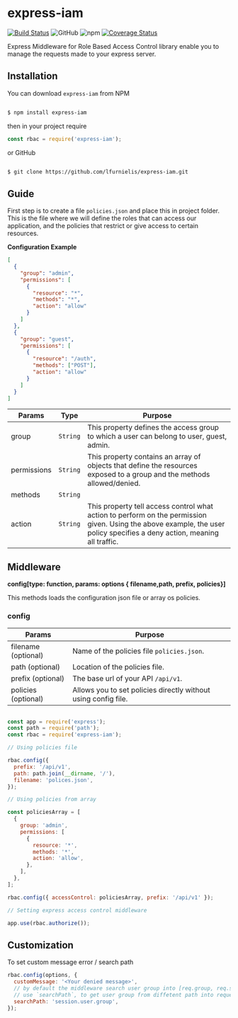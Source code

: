 # express-iam

[![Build Status](https://travis-ci.org/lfurnielis/express-iam.svg?branch=master)](https://travis-ci.org/lfurnielis/express-iam)
![GitHub](https://img.shields.io/github/license/lfurnielis/express-iam.svg)
![npm](https://img.shields.io/npm/dm/express-iam.svg)
[![Coverage Status](https://coveralls.io/repos/github/lfurnielis/express-iam/badge.svg?branch=master)](https://coveralls.io/github/lfurnielis/http-json-error-handler?branch=master)

Express Middleware for Role Based Access Control library enable you to manage the requests made to your express server.

## Installation

You can download `express-iam` from NPM

```bash

$ npm install express-iam

```

then in your project require

```js
const rbac = require('express-iam');
```

or GitHub

```bash

$ git clone https://github.com/lfurnielis/express-iam.git

```

## Guide

First step is to create a file `policies.json` and place this in project folder. This is the file where we will define the roles that can access our application, and the policies that restrict or give access to certain resources.

**Configuration Example**

```json
[
  {
    "group": "admin",
    "permissions": [
      {
        "resource": "*",
        "methods": "*",
        "action": "allow"
      }
    ]
  },
  {
    "group": "guest",
    "permissions": [
      {
        "resource": "/auth",
        "methods": ["POST"],
        "action": "allow"
      }
    ]
  }
]
```


| Params      | Type     | Purpose                                                                                                                                                                  |
| ----------- | -------- | ------------------------------------------------------------------------------------------------------------------------------------------------------------------------ |
| group       | `String` | This property defines the access group to which a user can belong to user, guest, admin.                                                                                 |
| permissions | `String` | This property contains an array of objects that define the resources exposed to a group and the methods allowed/denied.                                                  |
| methods     | `String` |                                                                                                                                                                          | `Array` | This are http methods that a user is allowed or denied from executing. ["POST", "GET", "PUT"]. use glob \* if you want to include all http methods. |
| action      | `String` | This property tell access control what action to perform on the permission given. Using the above example, the user policy specifies a deny action, meaning all traffic. |


## Middleware

**config\[type: function, params: options { filename<string>,path<string>, prefix, policies}]**

This methods loads the configuration json file or array os policies.

### config

| Params              | Purpose                                                        |
| ------------------- | -------------------------------------------------------------- |
| filename (optional) | Name of the policies file `policies.json`.                     |
| path (optional)     | Location of the policies file.                                 |
| prefix (optional)   | The base url of your API `/api/v1`.                            |
| policies (optional) | Allows you to set policies directly without using config file. |



```js

const app = require('express');
const path = require('path');
const rbac = require('express-iam');

// Using policies file

rbac.config({
  prefix: '/api/v1',
  path: path.join(__dirname, '/'),
  filename: 'polices.json',
});

// Using policies from array

const policiesArray = [
  {
    group: 'admin',
    permissions: [
      {
        resource: '*',
        methods: '*',
        action: 'allow',
      },
    ],
  },
];

rbac.config({ accessControl: policiesArray, prefix: '/api/v1' });

// Setting express access control middleware

app.use(rbac.authorize());
```

## Customization

To set custom message error / search path

```js
rbac.config(options, {
  customMessage: '<Your denied message>',
  // by default the middleware search user group into [req.group, req.session.group, req.locals.group, if not match return `guest`]
  // use `searchPath`, to get user group from diffetent path into request
  searchPath: 'session.user.group',
});
```
